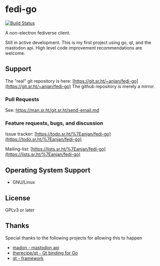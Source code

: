 # fedi-go
[![Build Status](https://travis-ci.com/anjandev/fedi-go.svg?branch=master)](https://travis-ci.com/anjandev/fedi-go)

A non-electron fediverse client.

Still in active development. This is my first project using go, qt, and the mastodon api. High level code improvement recommendations are welcome.

## Support

The "real" git repository is here: [https://git.sr.ht/~anjan/fedi-go](https://git.sr.ht/~anjan/fedi-go)
The github repository is merely a mirror.

### Pull Requests

See: https://man.sr.ht/git.sr.ht/send-email.md

### Feature requests, bugs, and discussion

Issue tracker: [https://todo.sr.ht/%7Eanjan/fedi-go](https://todo.sr.ht/%7Eanjan/fedi-go)

Mailing-list: [https://lists.sr.ht/%7Eanjan/fedi-go](https://lists.sr.ht/%7Eanjan/fedi-go)

## Operating System Support

- GNU/Linux

## License

GPLv3 or later

## Thanks

Special thanks to the following projects for allowing this to happen

- [madon - mastodon api](https://github.com/McKael/madon)
- [therecipe/qt - Qt binding for Go](https://github.com/therecipe/qt)
- [qt - framework](https://www.qt.io/)

